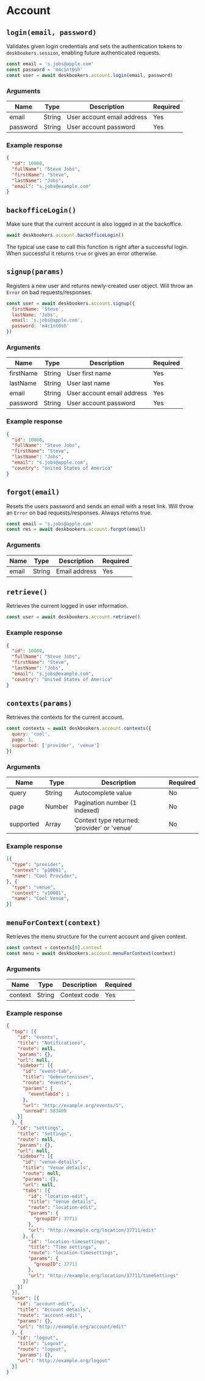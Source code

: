 # Account

## `login(email, password)`
Validates given login credentials and sets the authentication tokens to `deskbookers.session`, enabling future authenticated requests.

```js
const email = 's.jobs@apple.com'
const password = 'm4c1nt0sh'
const user = await deskbookers.account.login(email, password)
```

### Arguments
Name | Type |Description | Required
--- | --- | --- | ---
email | String | User account email address | Yes
password | String | User account password | Yes

### Example response

```json
{
  "id": 10000,
  "fullName": "Steve Jobs",
  "firstName": "Steve",
  "lastName": "Jobs",
  "email": "s.jobs@example.com"
}
```

## `backofficeLogin()`
Make sure that the current account is also logged in at the backoffice.

```js
await deskbookers.account.backofficeLogin()
```

The typical use case to call this function is right after a successful login. When successful it returns `true` or gives an error otherwise.

## `signup(params)`
Registers a new user and returns newly-created user object. Will throw an `Error` on bad requests/responses.

```js
const user = await deskbookers.account.signup({
  firstName: 'Steve',
  lastName: 'Jobs',
  email: 's.jobs@apple.com',
  password: 'm4c1nt0sh'
})
```

### Arguments
Name | Type | Description | Required
--- | --- | --- | ---
firstName | String | User first name | Yes
lastName | String |User last name | Yes
email | String | User account email address | Yes
password | String | User account password | Yes

### Example response

```json
{
  "id": 10000,
  "fullName": "Steve Jobs",
  "firstName": "Steve",
  "lastName": "Jobs",
  "email": "s.jobs@apple.com",
  "country": "United States of America"
}
```

## `forgot(email)`
Resets the users password and sends an email with a reset link. Will throw an `Error` on bad requests/responses. Always returns true.

```js
const email = 's.jobs@apple.com'
const res = await deskbookers.account.forgot(email)
```

### Arguments
Name | Type | Description | Required
--- | --- | --- | ---
email | String | Email address | Yes


## `retrieve()`
Retrieves the current logged in user information.

```js
const user = await deskbookers.account.retrieve()
```

### Example response

```json
{
  "id": 10000,
  "fullName": "Steve Jobs",
  "firstName": "Steve",
  "lastName": "Jobs",
  "email": "s.jobs@example.com",
  "country": "United States of America"
}
```

## `contexts(params)`
Retrieves the contexts for the current account.

```js
const contexts = await deskbookers.account.contexts({
  query: 'cool',
  page: 1,
  supported: ['provider', 'venue']
})
```

### Arguments
Name | Type | Description | Required
--- | --- | --- | ---
query | String | Autocomplete value | No
page | Number | Pagination number (1 indexed) | No
supported | Array | Context type returned: 'provider' or 'venue'  | No

### Example response

```json
[{
  "type": "provider",
  "context": "p10001",
  "name": "Cool Provider",
}, {
  "type": "venue",
  "context": "v10001",
  "name": "Cool Venue",
}]
```

## `menuForContext(context)`
Retrieves the menu structure for the current account and given context.

```js
const context = contexts[0].context
const menu = await deskbookers.account.menuForContext(context)
```

### Arguments
Name | Type | Description | Required
--- | --- | --- | ---
context | String | Context code | Yes

### Example response
```json
{
  "top": [{
    "id": "events",
    "title": "Notifications",
    "route": null,
    "params": {},
    "url": null,
    "sidebar": [{
      "id": "event-tab",
      "title": "Gebeurtenissen",
      "route": "events",
      "params": {
        "eventTabId": 1
      },
      "url": "http://example.org/events/1",
      "unread": 583409
    }]
  }, {
    "id": "settings",
    "title": "Settings",
    "route": null,
    "params": {},
    "url": null,
    "sidebar": [{
      "id": "venue-details",
      "title": "Venue details",
      "route": null,
      "params": {},
      "url": null,
      "tabs": [{
        "id": "location-edit",
        "title": "Venue details",
        "route": "location-edit",
        "params": {
          "groupID": 37711
        },
        "url": "http://example.org/location/37711/edit"
      }, {
        "id": "location-timesettings",
        "title": "Time settings",
        "route": "location-timesettings",
        "params": {
          "groupID": 37711
        },
        "url": "http://example.org/location/37711/timeSettings"
      }]
    }]
  }],
  "user": [{
    "id": "account-edit",
    "title": "Account details",
    "route": "account-edit",
    "params": {},
    "url": "http://example.org/account/edit"
  }, {
    "id": "logout",
    "title": "Logout",
    "route": "logout",
    "params": {},
    "url": "http://example.org/logout"
  }]
}
```
